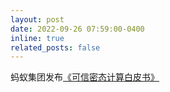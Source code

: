 ```yaml
---
layout: post
date: 2022-09-26 07:59:00-0400
inline: true
related_posts: false
---
```


蚂蚁集团发布[《可信密态计算白皮书》](https://gw.alipayobjects.com/os/bmw-prod/56176409-5afa-4e86-85f7-1060116c01af.pdf)
